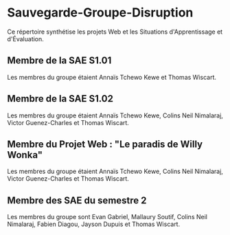 # Sauvegarde-Groupe-Disruption
Ce répertoire synthétise les projets Web et les Situations d'Apprentissage et d'Évaluation.

## Membre de la SAE S1.01
Les membres du groupe étaient Annaïs Tchewo Kewe et Thomas Wiscart.

## Membre de la SAE S1.02
Les membres du groupe étaient Annaïs Tchewo Kewe, Colins Neil Nimalaraj, Victor Guenez-Charles et Thomas Wiscart.

## Membre du Projet Web : "Le paradis de Willy Wonka"
Les membres du groupe étaient Annaïs Tchewo Kewe, Colins Neil Nimalaraj, Victor Guenez-Charles et Thomas Wiscart.

## Membre des SAE du semestre 2
Les membres du groupe sont Evan Gabriel, Mallaury Soutif, Colins Neil Nimalaraj, Fabien Diagou, Jayson Dupuis et Thomas Wiscart.
